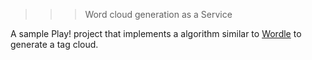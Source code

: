 >>> Word cloud generation as a Service

A sample Play! project that implements a algorithm similar to [Wordle](http://www.wordle.com) to generate a tag cloud.


